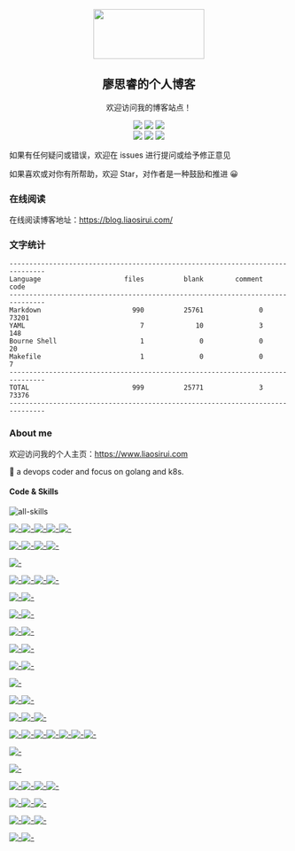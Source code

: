 <div align="center">
<img src=".assets/logo.jpeg" height="90" width="200" />
<h2 align="center"> 廖思睿的个人博客 </h2>
<p align="center">
欢迎访问我的博客站点！
</p>
<p align="center">
  <img src="https://img.shields.io/badge/Maintainer-cyril@liaosirui.com-blue.svg">
  <img src="https://img.shields.io/badge/Language-Markdown-green.svg">
  <img src="https://img.shields.io/badge/license-Apache2-blue.svg?style=flat">
  <br />
  <img src="https://img.shields.io/github/stars/LiaoSirui/blog-docs.svg?style=social&label=Star">
  <img src="https://img.shields.io/github/forks/LiaoSirui/blog-docs.svg?style=social&label=Fork">
  <img src="https://img.shields.io/github/forks/LiaoSirui/blog-docs.svg?style=social&label=Watch">
</p>
</div>

如果有任何疑问或错误，欢迎在 issues 进行提问或给予修正意见

如果喜欢或对你有所帮助，欢迎 Star，对作者是一种鼓励和推进 😀

### 在线阅读

在线阅读博客地址：<https://blog.liaosirui.com/>

### 文字统计

```plain
-------------------------------------------------------------------------------
Language                     files          blank        comment           code
-------------------------------------------------------------------------------
Markdown                       990          25761              0          73201
YAML                             7             10              3            148
Bourne Shell                     1              0              0             20
Makefile                         1              0              0              7
-------------------------------------------------------------------------------
TOTAL                          999          25771              3          73376
-------------------------------------------------------------------------------
```

### About me

欢迎访问我的个人主页：<https://www.liaosirui.com>

💬 a devops coder and focus on golang and k8s.

#### Code & Skills

![all-skills](https://skillicons.dev/icons?i=linux,go,py,bash,ansible,kubernetes,docker,prometheus,grafana)

[![-](https://img.shields.io/static/v1?style=flat-square&label=&logoColor=ffffff&color=FCC624&message=Linux&logo=Linux)](https://www.linux.org/)[![-](https://img.shields.io/static/v1?style=flat-square&label=&logoColor=ffffff&color=10B981&message=Rocky+Linux&logo=Rocky+Linux)](https://rockylinux.org/)[![-](https://img.shields.io/static/v1?style=flat-square&label=&logoColor=ffffff&color=262577&message=CentOS&logo=CentOS)](https://rockylinux.org/)[![-](https://img.shields.io/static/v1?style=flat-square&label=&logoColor=ffffff&color=0D597F&message=Alpine+Linux&logo=Alpine+Linux)](https://www.alpinelinux.org/)[![-](https://img.shields.io/static/v1?style=flat-square&label=&logoColor=ffffff&color=A81D33&message=Debian&logo=Debian)](https://www.debian.org/)

[![-](https://img.shields.io/static/v1?style=flat-square&label=&logoColor=ffffff&color=00ADD8&message=Golang&logo=Go)](https://golang.org/)[![-](https://img.shields.io/static/v1?style=flat-square&label=&logoColor=ffffff&color=3670A0&message=Python&logo=Python)](https://www.python.org/)[![-](https://img.shields.io/static/v1?style=flat-square&label=&logoColor=ffffff&color=121011&message=Shell+Scripts&logo=GNU-Bash)](https://www.gnu.org/software/bash/)[![-](https://img.shields.io/static/v1?style=flat-square&label=&logoColor=ffffff&color=000000&message=Markdown&logo=Markdown)](https://www.markdownguide.org/)

[![-](https://img.shields.io/badge/-Ansible-EE0000?style=flat-square&logo=ansible&logoColor=ffffff)](https://www.ansible.com/)

[![-](https://img.shields.io/static/v1?style=flat-square&label=&logoColor=ffffff&color=326CE5&message=Kubernetes&logo=Kubernetes)](https://kubernetes.io/)[![-](https://img.shields.io/static/v1?style=flat-square&label=&logoColor=ffffff&color=2496ED&message=Docker&logo=Docker)](https://www.docker.com/)[![-](https://img.shields.io/static/v1?style=flat-square&label=&logoColor=ffffff&color=575757&message=Containerd&logo=Containerd)](https://containerd.io/)[![-](https://img.shields.io/static/v1?style=flat-square&label=&logoColor=ffffff&color=0F1689&message=Helm&logo=Helm)](https://helm.sh/)

[![-](https://img.shields.io/static/v1?style=flat-square&label=&logoColor=ffffff&color=000000&message=Calico&logo=Calico)](https://www.tigera.io/project-calico/)[![-](https://img.shields.io/static/v1?style=flat-square&label=&logoColor=ffffff&color=F8C517&message=Cilium&logo=Cilium)](https://cilium.io/)

[![-](https://img.shields.io/static/v1?style=flat-square&label=&logoColor=ffffff&color=000000&message=BeeGFS&logo=BeeGFS)](https://www.beegfs.io/c/)[![-](https://img.shields.io/static/v1?style=flat-square&label=&logoColor=ffffff&color=EF5C55&message=Ceph&logo=Ceph)](https://ceph.io/en/)

[![-](https://img.shields.io/static/v1?style=flat-square&label=&logoColor=ffffff&color=E6522C&message=Prometheus&logo=Prometheus)](https://prometheus.io/)[![-](https://img.shields.io/static/v1?style=flat-square&label=&logoColor=ffffff&color=F46800&message=Grafana&logo=Grafana)](https://grafana.com/)

[![-](https://img.shields.io/static/v1?style=flat-square&label=&logoColor=ffffff&color=005571&message=ElasticSearch&logo=ElasticSearch)](https://www.elastic.co/cn)[![-](https://img.shields.io/static/v1?style=flat-square&label=&logoColor=ffffff&color=005571&message=Kibana&logo=Kibana)](https://www.elastic.co/cn/kibana)

[![-](https://img.shields.io/static/v1?style=flat-square&label=&logoColor=ffffff&color=000000&message=OpenTelemetry&logo=OpenTelemetry)](https://opentelemetry.io/)[![-](https://img.shields.io/static/v1?style=flat-square&label=&logoColor=ffffff&color=66CFE3&message=Jaeger&logo=Jaeger)](https://www.jaegertracing.io/)

[![-](https://img.shields.io/static/v1?style=flat-square&label=&logoColor=ffffff&color=466BB0&message=Istio&logo=Istio)](https://istio.io/)

[![-](https://img.shields.io/static/v1?style=flat-square&label=&logoColor=ffffff&color=FC6D26&message=GitLab+Runner&logo=GitLab)](https://docs.gitlab.com/runner/)[![-](https://img.shields.io/static/v1?style=flat-square&label=&logoColor=ffffff&color=2088FF&message=GitHub+Actions&logo=GitHub+Actions)](https://github.com/features/actions)

[![-](https://img.shields.io/static/v1?style=flat-square&label=&logoColor=ffffff&color=60B932&message=Harbor&logo=Harbor)](https://goharbor.io/)[![-](https://img.shields.io/static/v1?style=flat-square&label=&logoColor=ffffff&color=1B1C30&message=Sonatype+Nexus&logo=Sonatype)](https://www.sonatype.com/products/sonatype-nexus-repository)[![-](https://img.shields.io/static/v1?style=flat-square&label=&logoColor=ffffff&color=40BE46&message=JFrog+Artifactory&logo=JFrog)](https://www.sonatype.com/products/sonatype-nexus-repository)

[![-](https://img.shields.io/static/v1?style=flat-square&label=&logoColor=ffffff&color=4479A1&message=MySQL&logo=MySQL)](https://www.mysql.com/)[![-](https://img.shields.io/static/v1?style=flat-square&label=&logoColor=ffffff&color=316192&message=PostgreSQL&logo=PostgreSQL)](https://www.postgresql.org/)[![-](https://img.shields.io/static/v1?style=flat-square&label=&logoColor=ffffff&color=003B57&message=SQLite&logo=SQLite)](https://www.sqlite.org/index.html)[![-](https://img.shields.io/static/v1?style=flat-square&label=&logoColor=ffffff&color=47A248&message=MongoDB&logo=MongoDB)](https://www.mongodb.com/)[![-](https://img.shields.io/static/v1?style=flat-square&label=&logoColor=ffffff&color=DC382D&message=Redis&logo=Redis)](https://redis.com/)[![-](https://img.shields.io/static/v1?style=flat-square&label=&logoColor=ffffff&color=FF6600&message=RabbitMQ&logo=RabbitMQ)](https://www.rabbitmq.com/)[![-](https://img.shields.io/static/v1?style=flat-square&label=&logoColor=ffffff&color=231F20&message=Apache+Kafka&logo=Apache+Kafka)](https://kafka.apache.org/)

[![-](https://img.shields.io/static/v1?style=flat-square&label=&logoColor=ffffff&color=009639&message=NGINX&logo=NGINX)](https://nginx.org/)

[![-](https://img.shields.io/static/v1?style=flat-square&label=&logoColor=ffffff&color=017CEE&message=Apache+Airflow&logo=Apache+Airflow)](https://airflow.apache.org/)

[![-](https://img.shields.io/static/v1?style=flat-square&label=&logoColor=ffffff&color=007ACC&message=Visual+Studio+Code&logo=Visual+Studio+Code)](https://code.visualstudio.com/)[![-](https://img.shields.io/static/v1?style=flat-square&label=&logoColor=ffffff&color=F37626&message=Jupyter&logo=Jupyter)](https://jupyterlab.readthedocs.io/en/latest/)[![-](https://img.shields.io/static/v1?style=flat-square&label=&logoColor=ffffff&color=019733&message=Vim&logo=Vim)](https://www.vim.org/)[![-](https://img.shields.io/static/v1?style=flat-square&label=&logoColor=ffffff&color=FF4088&message=Hugo&logo=Hugo)](https://gohugo.io/)

[![-](https://img.shields.io/static/v1?style=flat-square&label=&logoColor=ffffff&color=FF6C37&message=Postman&logo=Postman)](https://www.postman.com/)[![-](https://img.shields.io/static/v1?style=flat-square&label=&logoColor=ffffff&color=85EA2D&message=Swagger&logo=Swagger)](https://swagger.io/)[![-](https://img.shields.io/static/v1?style=flat-square&label=&logoColor=ffffff&color=D22128&message=Apache+JMeter&logo=Apache+JMeter)](https://jmeter.apache.org/)

[![-](https://img.shields.io/static/v1?style=flat-square&label=&logoColor=ffffff&color=F05032&message=Git&logo=Git)](https://git-scm.com/)[![-](https://img.shields.io/static/v1?style=flat-square&label=&logoColor=ffffff&color=181717&message=GitHub&logo=GitHub)](https://github.com/)[![-](https://img.shields.io/static/v1?style=flat-square&label=&logoColor=ffffff&color=FC6D26&message=GitLab&logo=GitLab)](https://about.gitlab.com/)

[![-](https://img.shields.io/static/v1?style=flat-square&label=&logoColor=ffffff&color=0052CC&message=Trello&logo=Trello)](https://trello.com/)[![-](https://img.shields.io/static/v1?style=flat-square&label=&logoColor=ffffff&color=0052CC&message=Jira&logo=Jira)](https://www.atlassian.com/software/jira/work-management)
